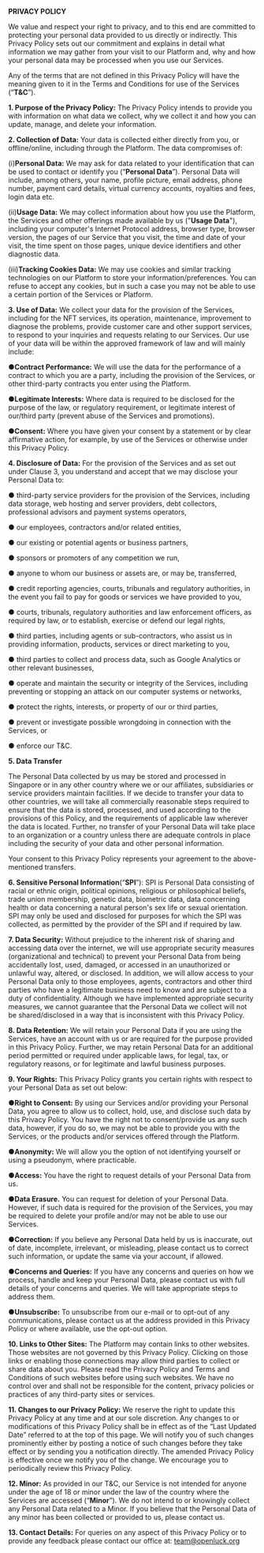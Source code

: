 
**PRIVACY POLICY**


We value and respect your right to privacy, and to this end are committed to protecting your personal data provided to us directly or indirectly. This Privacy Policy sets out our commitment and explains in detail what information we may gather from your visit to our Platform and, why and how your personal data may be processed when you use our Services. 

Any of the terms that are not defined in this Privacy Policy will have the meaning given to it in the Terms and Conditions for use of the Services (“**T&C**”). 


**1. Purpose of the Privacy Policy:** The Privacy Policy intends to provide you with information on what data we collect, why we collect it and how you can update, manage, and delete your information. 


**2. Collection of Data:** Your data is collected either directly from you, or offline/online, including through the Platform. The data compromises of: 


(i)**Personal Data:** We may ask for data related to your identification that can be used to contact or identify you (“**Personal Data**”). Personal Data will include, among others, your name, profile picture, email address, phone number, payment card details, virtual currency accounts, royalties and fees, login data etc. 


(ii)**Usage Data:** We may collect information about how you use the Platform, the Services and other offerings made available by us ("**Usage Data**"), including your computer's Internet Protocol address, browser type, browser version, the pages of our Service that you visit, the time and date of your visit, the time spent on those pages, unique device identifiers and other diagnostic data. 


(iii)**Tracking Cookies Data:** We may use cookies and similar tracking technologies on our Platform to store your information/preferences. You can refuse to accept any cookies, but in such a case you may not be able to use a certain portion of the Services or Platform. 


**3. Use of Data:** We collect your data for the provision of the Services, including for the NFT services, its operation, maintenance, improvement to diagnose the problems, provide customer care and other support services, to respond to your inquiries and requests relating to our Services. Our use of your data will be within the approved framework of law and will mainly include: 


●**Contract Performance:** We will use the data for the performance of a contract to which you are a party, including the provision of the Services, or other third-party contracts you enter using the Platform. 


●**Legitimate Interests:** Where data is required to be disclosed for the purpose of the law, or regulatory requirement, or legitimate interest of our/third party (prevent abuse of the Services and promotions). 


●**Consent:** Where you have given your consent by a statement or by clear affirmative action, for example, by use of the Services or otherwise under this Privacy Policy. 


**4. Disclosure of Data:** For the provision of the Services and as set out under Clause 3, you understand and accept that we may disclose your Personal Data to:


● third-party service providers for the provision of the Services, including data storage, web hosting and server providers, debt collectors, professional advisors and payment systems operators, 


● our employees, contractors and/or related entities, 


● our existing or potential agents or business partners, 


● sponsors or promoters of any competition we run, 


● anyone to whom our business or assets are, or may be, transferred, 


● credit reporting agencies, courts, tribunals and regulatory authorities, in the event you fail to pay for goods or services we have provided to you, 


● courts, tribunals, regulatory authorities and law enforcement officers, as required by law, or to establish, exercise or defend our legal rights, 


● third parties, including agents or sub-contractors, who assist us in providing information, products, services or direct marketing to you, 


● third parties to collect and process data, such as Google Analytics or other relevant businesses, 


● operate and maintain the security or integrity of the Services, including preventing or stopping an attack on our computer systems or networks, 


● protect the rights, interests, or property of our or third parties, 


● prevent or investigate possible wrongdoing in connection with the Services, or


● enforce our T&C. 


**5. Data Transfer**


The Personal Data collected by us may be stored and processed in Singapore or in any other country where we or our affiliates, subsidiaries or service providers maintain facilities. If we decide to transfer your data to other countries, we will take all commercially reasonable steps required to ensure that the data is stored, processed, and used according to the provisions of this Policy, and the requirements of applicable law wherever the data is located. Further, no transfer of your Personal Data will take place to an organization or a country unless there are adequate controls in place including the security of your data and other personal information. 


Your consent to this Privacy Policy represents your agreement to the above-mentioned transfers. 


**6. Sensitive Personal Information**(“**SPI**”): SPI is Personal Data consisting of racial or ethnic origin, political opinions, religious or philosophical beliefs, trade union membership, genetic data, biometric data, data concerning health or data concerning a natural person's sex life or sexual orientation. SPI may only be used and disclosed for purposes for which the SPI was collected, as permitted by the provider of the SPI and if required by law. 


**7. Data Security:** Without prejudice to the inherent risk of sharing and accessing data over the internet, we will use appropriate security measures (organizational and technical) to prevent your Personal Data from being accidentally lost, used, damaged, or accessed in an unauthorized or unlawful way, altered, or disclosed. In addition, we will allow access to your Personal Data only to those employees, agents, contractors and other third parties who have a legitimate business need to know and are subject to a duty of confidentiality. Although we have implemented appropriate security measures, we cannot guarantee that the Personal Data we collect will not be shared/disclosed in a way that is inconsistent with this Privacy Policy.


**8. Data Retention:** We will retain your Personal Data if you are using the Services, have an account with us or are required for the purpose provided in this Privacy Policy. Further, we may retain Personal Data for an additional period permitted or required under applicable laws, for legal, tax, or regulatory reasons, or for legitimate and lawful business purposes. 


**9. Your Rights:** This Privacy Policy grants you certain rights with respect to your Personal Data as set out below: 


●**Right to Consent:** By using our Services and/or providing your Personal Data, you agree to allow us to collect, hold, use, and disclose such data by this Privacy Policy. You have the right not to consent/provide us any such data, however, if you do so, we may not be able to provide you with the Services, or the products and/or services offered through the Platform. 


●**Anonymity:** We will allow you the option of not identifying yourself or using a pseudonym, where practicable. 


●**Access:** You have the right to request details of your Personal Data from us.


●**Data Erasure.** You can request for deletion of your Personal Data. However, if such data is required for the provision of the Services, you may be required to delete your profile and/or may not be able to use our Services. 


●**Correction:** If you believe any Personal Data held by us is inaccurate, out of date, incomplete, irrelevant, or misleading, please contact us to correct such information, or update the same via your account, if allowed. 


●**Concerns and Queries:** If you have any concerns and queries on how we process, handle and keep your Personal Data, please contact us with full details of your concerns and queries. We will take appropriate steps to address them. 


●**Unsubscribe:** To unsubscribe from our e-mail or to opt-out of any communications, please contact us at the address provided in this Privacy Policy or where available, use the opt-out option. 


**10. Links to Other Sites:** The Platform may contain links to other websites. Those websites are not governed by this Privacy Policy. Clicking on those links or enabling those connections may allow third parties to collect or share data about you. Please read the Privacy Policy and Terms and Conditions of such websites before using such websites. We have no control over and shall not be responsible for the content, privacy policies or practices of any third-party sites or services. 


**11. Changes to our Privacy Policy:** We reserve the right to update this Privacy Policy at any time and at our sole discretion. Any changes to or modifications of this Privacy Policy shall be in effect as of the “Last Updated Date” referred to at the top of this page. We will notify you of such changes prominently either by posting a notice of such changes before they take effect or by sending you a notification directly. The amended Privacy Policy is effective once we notify you of the change. We encourage you to periodically review this Privacy Policy. 


**12. Minor:** As provided in our T&C, our Service is not intended for anyone under the age of 18 or minor under the law of the country where the Services are accessed (“**Minor**”). We do not intend to or knowingly collect any Personal Data related to a Minor. If you believe that the Personal Data of any minor has been collected or provided to us, please contact us. 


**13. Contact Details:** For queries on any aspect of this Privacy Policy or to provide any feedback please contact our office at: team@openluck.org
